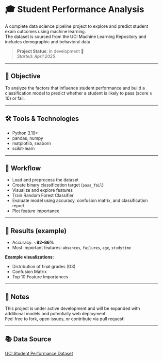# 🎓 Student Performance Analysis

A complete data science pipeline project to explore and predict student exam outcomes using machine learning.  
The dataset is sourced from the UCI Machine Learning Repository and includes demographic and behavioral data.

> **Project Status:** In development 🚧  
> *Started: April 2025*

---

## 🧠 Objective

To analyze the factors that influence student performance and build a classification model to predict whether a student is likely to pass (score ≥ 10) or fail.

---

## 🛠️ Tools & Technologies

- Python 3.10+
- pandas, numpy
- matplotlib, seaborn
- scikit-learn

---

## 📌 Workflow

- Load and preprocess the dataset
- Create binary classification target (`pass_fail`)
- Visualize and explore features
- Train Random Forest Classifier
- Evaluate model using accuracy, confusion matrix, and classification report
- Plot feature importance

---

## 🧪 Results (example)

- Accuracy: ~**82–86%**
- Most important features: `absences`, `failures`, `age`, `studytime`

**Example visualizations:**
- Distribution of final grades (G3)
- Confusion Matrix
- Top 10 Feature Importances

---

## 📝 Notes

This project is under active development and will be expanded with additional models and potentially web deployment.  
Feel free to fork, open issues, or contribute via pull request!

---

## 📚 Data Source

[UCI Student Performance Dataset](https://archive.ics.uci.edu/ml/datasets/Student+Performance)
